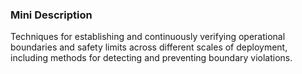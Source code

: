 ### Mini Description

Techniques for establishing and continuously verifying operational boundaries and safety limits across different scales of deployment, including methods for detecting and preventing boundary violations.
